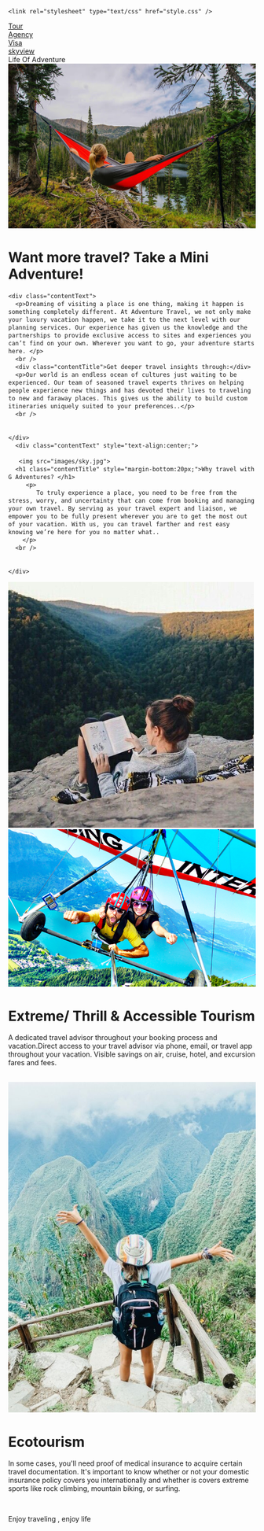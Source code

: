 <!DOCTYPE html >
<html>
<head>
 
	<link rel="stylesheet" type="text/css" href="style.css" />

</head>

<body>

<div id="page">
  <div class="container" >
       	<div class="topNaviagationLink"><a href="#"> </a></div>
		  <div class="topNaviagationLink"><a href="#">Tour</a></div>
		  <div class="topNaviagationLink"><a href="#">Agency</a></div>
		  <div class="topNaviagationLink"><a href="#">Visa</a></div>
		  <div class="topNaviagationLink"><a href="#">skyview</a></div>
	</div>
</div>


<div id="mainPicture">
  <div class="picture">
    <div id="headerTitle"></div>
    <div id="headerTitle">Life Of Adventure </div>
  </div>
</div>
<div class="contentBox">
  <div class="innerBox">
  <img src="images/life.jpg">
    <h1 class="contentTitle">Want more travel? Take a Mini Adventure! </h1>
	
    <div class="contentText">
      <p>Dreaming of visiting a place is one thing, making it happen is something completely different. At Adventure Travel, we not only make your luxury vacation happen, we take it to the next level with our planning services. Our experience has given us the knowledge and the partnerships to provide exclusive access to sites and experiences you can’t find on your own. Wherever you want to go, your adventure starts here. </p>
      <br />
	  <div class="contentTitle">Get deeper travel insights through:</div>
      <p>Our world is an endless ocean of cultures just waiting to be experienced. Our team of seasoned travel experts thrives on helping people experience new things and has devoted their lives to traveling to new and faraway places. This gives us the ability to build custom itineraries uniquely suited to your preferences..</p>
      <br />
      
  
    </div>
	  <div class="contentText" style="text-align:center;">
     
	   <img src="images/sky.jpg">
	  <h1 class="contentTitle" style="margin-bottom:20px;">Why travel with G Adventures? </h1>
		 <p>
			To truly experience a place, you need to be free from the stress, worry, and uncertainty that can come from booking and managing your own travel. By serving as your travel expert and liaison, we empower you to be fully present wherever you are to get the most out of your vacation. With us, you can travel farther and rest easy knowing we’re here for you no matter what..
		</p>
      <br />
      
  
    </div>
  </div>
  <div class="inner-right">
  <img src="images/Maldives.jpg">
    <img src="images/ss.jpg">
	 <h1 class="sidetile">Extreme/ Thrill & Accessible Tourism</h1>
      <p>A dedicated travel advisor throughout your booking process and vacation.Direct access to your travel advisor via phone, email, or travel app throughout your vacation.
Visible savings on air, cruise, hotel, and excursion fares and fees. </p>
      <br />
  </div><div class="inner-right">
  <img src="images/winter.jpg">
	 <h1 class="sidetile">Ecotourism</h1>
      <p>In some cases, you'll need proof of medical insurance to acquire certain travel documentation. It's important to know whether or not your domestic insurance policy covers you internationally and whether is covers extreme sports like rock climbing, mountain biking, or surfing.</p>
      <br />
  </div>
</div>
<div id="footer"></div>

<footer>

  <p>Enjoy traveling , enjoy life<br>
  

</footer>
</body>
</html>

